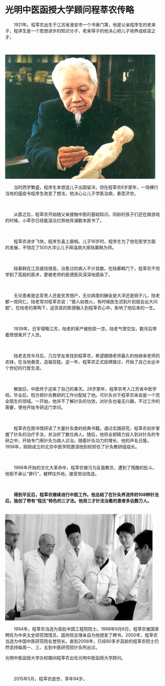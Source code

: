 # 光明中医函授大学顾问程莘农传略

　　1921年。程莘农出生于江苏省淮安市一个书香门第，他是父亲程序生的老来子，程序生是一个思想进步的知识分子，老来得子的他决心把儿子培养成栋梁之才。

　　

![光明中医函授大学顾问程莘农](img/20190521155108b7e37c.png)



　　当时西学繁盛，程序生本想送儿子出国留洋。但在程莘农6岁那年，一场横行当地的瘟疫令程序生改变了想法，他决心让儿子学医治病，悬壶济世。

　　

　　从那之后，程莘农开始随父亲接触中医的基础知识。同龄的孩子们还在做游戏的时候，小莘农已经能滚瓜烂熟地背诵数本医书了。

　　

　　程莘农进步飞快，程序生喜上眉梢。儿子16岁时，程序生为了他在医学方面的发展，不惜花了500大洋让儿子拜温病大家陆慕韩为师。

　　

　　陆慕韩在江苏威信很高，治愈过的病人不计其数。在陆慕韩门下，程莘农不但学到了高超的医术，更被老师的医德医风深深地感染了。

　　

　　无论患者是达官贵人还是贫苦佃户，无论病患的酬金是大洋还是铜子儿，陆老都一视同仁。陆老常对程莘农说：“救人如救火，有时候医生迟到片刻就会出大问题”。在陆老的熏陶下，这崇高的医德融入到程莘农心中，影响了他后来的一生。

　　

　　1939年，日军侵略江苏，陆老的家产被抢掠一空。陆老气恨交加，数月后带着愤恨离开了人世。

　　

　　陆老去世半月后，几位学友来找到程莘农，希望跟随老师最久的他继承老师的衣钵，在当地悬壶，造福百姓。这一年，程莘农正式挂牌接诊，开始了自己长达半个世纪的行医生涯。

　　

　　解放后，中医终于迎来了自己的春天。28岁那年，程莘农考入江苏省中医学校。毕业后，校方把针灸教研的工作分配给了他。可针灸对于程莘农来说是一个完全陌生的领域。一开始，他并不了解针灸的功效，对针灸也毫无兴趣，不过工作的需要，使他开始专研这门学问。

　　

　　程莘农在图书馆研读了大量针灸类的经典书籍。通过实践研究，程莘农初步掌握了针灸的治疗手法，并治好了数位病人。随后，他将全部精力投入到对针灸的专研之中，开始专门用针灸为病人诊治。随着针灸功力的增长，他的声名日隆。1956年，刚刚成立的北京中医学院邀请他到校担任了针灸教研组组长。

　　

　　1966年开始的文化大革命中，程莘农被污为反面教员，遭到了残酷的批斗。他拒不承认“罪行”，被押往外地，接受劳动改造。

　　

　　**得到平反后，程莘农继续进行中医工作。他总结了在针灸界流传的108种针法后，独创了带有“程氏”特色的三才法。他用三才针法治愈的患者多达数万人。**



　　![光明中医函授大学顾问程莘农](img/2019052115510705e6f2.jpg)



　　1994年，程莘农当选为首批中国工程院院士。1998年9月8日，程莘农被国家聘任为中央文史研究馆馆员，国务院总理亲自为他颁发了聘书。2000年，程莘农当选为中国中医研究院名誉院长。直到2006年，已经80多岁高龄的程莘农院士仍然坚持每周一、三、五到中医研究院针灸所出诊。



光明中医函授大学办校期间程莘农出任光明中医函授大学顾问。

　　

　　2015年5月，程莘农逝世，享年94岁。